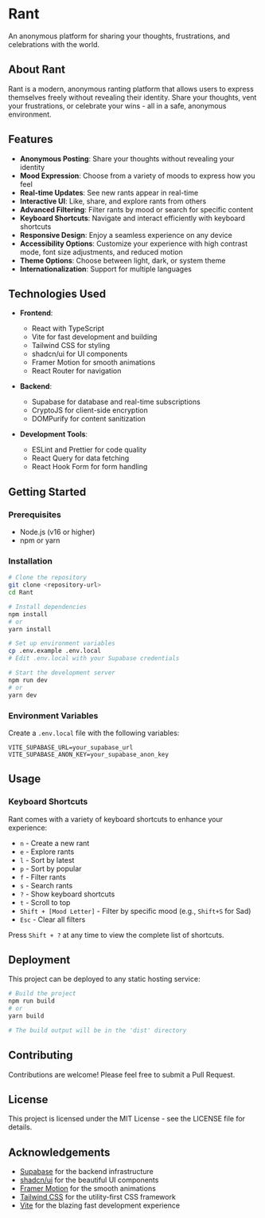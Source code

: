 # Rant

An anonymous platform for sharing your thoughts, frustrations, and celebrations with the world.

## About Rant

Rant is a modern, anonymous ranting platform that allows users to express themselves freely without revealing their identity. Share your thoughts, vent your frustrations, or celebrate your wins - all in a safe, anonymous environment.

## Features

- **Anonymous Posting**: Share your thoughts without revealing your identity
- **Mood Expression**: Choose from a variety of moods to express how you feel
- **Real-time Updates**: See new rants appear in real-time
- **Interactive UI**: Like, share, and explore rants from others
- **Advanced Filtering**: Filter rants by mood or search for specific content
- **Keyboard Shortcuts**: Navigate and interact efficiently with keyboard shortcuts
- **Responsive Design**: Enjoy a seamless experience on any device
- **Accessibility Options**: Customize your experience with high contrast mode, font size adjustments, and reduced motion
- **Theme Options**: Choose between light, dark, or system theme
- **Internationalization**: Support for multiple languages

## Technologies Used

- **Frontend**:
  - React with TypeScript
  - Vite for fast development and building
  - Tailwind CSS for styling
  - shadcn/ui for UI components
  - Framer Motion for smooth animations
  - React Router for navigation

- **Backend**:
  - Supabase for database and real-time subscriptions
  - CryptoJS for client-side encryption
  - DOMPurify for content sanitization

- **Development Tools**:
  - ESLint and Prettier for code quality
  - React Query for data fetching
  - React Hook Form for form handling

## Getting Started

### Prerequisites

- Node.js (v16 or higher)
- npm or yarn

### Installation

```sh
# Clone the repository
git clone <repository-url>
cd Rant

# Install dependencies
npm install
# or
yarn install

# Set up environment variables
cp .env.example .env.local
# Edit .env.local with your Supabase credentials

# Start the development server
npm run dev
# or
yarn dev
```

### Environment Variables

Create a `.env.local` file with the following variables:

```
VITE_SUPABASE_URL=your_supabase_url
VITE_SUPABASE_ANON_KEY=your_supabase_anon_key
```

## Usage

### Keyboard Shortcuts

Rant comes with a variety of keyboard shortcuts to enhance your experience:

- `n` - Create a new rant
- `e` - Explore rants
- `l` - Sort by latest
- `p` - Sort by popular
- `f` - Filter rants
- `s` - Search rants
- `?` - Show keyboard shortcuts
- `t` - Scroll to top
- `Shift + [Mood Letter]` - Filter by specific mood (e.g., `Shift+S` for Sad)
- `Esc` - Clear all filters

Press `Shift + ?` at any time to view the complete list of shortcuts.

## Deployment

This project can be deployed to any static hosting service:

```sh
# Build the project
npm run build
# or
yarn build

# The build output will be in the 'dist' directory
```

## Contributing

Contributions are welcome! Please feel free to submit a Pull Request.

## License

This project is licensed under the MIT License - see the LICENSE file for details.

## Acknowledgements

- [Supabase](https://supabase.io/) for the backend infrastructure
- [shadcn/ui](https://ui.shadcn.com/) for the beautiful UI components
- [Framer Motion](https://www.framer.com/motion/) for the smooth animations
- [Tailwind CSS](https://tailwindcss.com/) for the utility-first CSS framework
- [Vite](https://vitejs.dev/) for the blazing fast development experience
